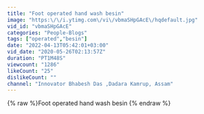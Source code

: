 ```yaml
---
title: "Foot operated hand wash besin"
image: "https:\/\/i.ytimg.com\/vi\/vbmaSHpGAcE\/hqdefault.jpg"
vid_id: "vbmaSHpGAcE"
categories: "People-Blogs"
tags: ["operated","besin"]
date: "2022-04-13T05:42:01+03:00"
vid_date: "2020-05-26T02:13:57Z"
duration: "PT1M48S"
viewcount: "1286"
likeCount: "25"
dislikeCount: ""
channel: "Innovator Bhabesh Das ,Dadara Kamrup, Assam"
---
```

{% raw %}Foot operated hand wash besin {% endraw %}
